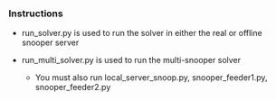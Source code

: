 ### Instructions

* run_solver.py is used to run the solver in either the real or offline snooper server
* run_multi_solver.py is used to run the multi-snooper solver

  * You must also run local_server_snoop.py, snooper_feeder1.py, snooper_feeder2.py
